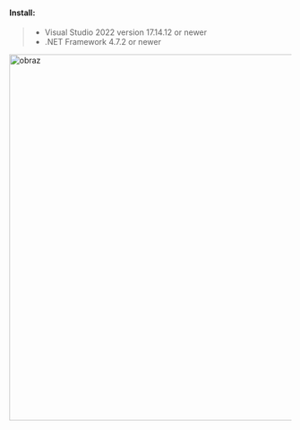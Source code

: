 #### Install:

> - Visual Studio 2022 version 17.14.12 or newer
> - .NET Framework 4.7.2 or newer


<img width="1008" height="654" alt="obraz" src="https://github.com/user-attachments/assets/0bc2d874-b262-4d56-825e-61174b3a1be8" />



